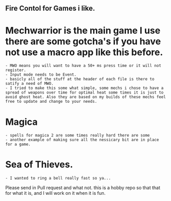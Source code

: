 ## Fire Contol for Games i like.
# Mechwarrior is the main game I use there are some gotcha's if you have not use a macro app like this before. 
    - MWO means you will want to have a 50+ ms press time or it will not register.
    - Input mode needs to be Event.
    - basicly all of the stuff at the header of each file is there to satify a need of MWO.
    - I tried to make this some what simple, some mechs i chose to have a spread of weapons over time for optimal heat some times it is just to avoid ghost heat. Also they are based on my builds of these mechs feel free to update and change to your needs.

# Magica 
    - spells for magica 2 are some times really hard there are some 
    - another example of making sure all the nessicary bit are in place for a game.

# Sea of Thieves.
    - I wanted to ring a bell really fast so ya...


Please send in Pull request and what not. this is a hobby repo so that that for what it is, and I will work on it when it is fun.
